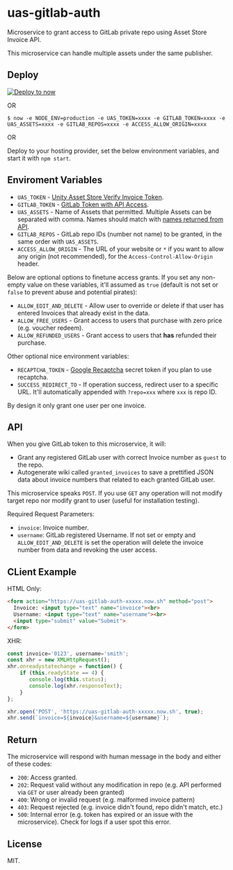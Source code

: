 # uas-gitlab-auth

Microservice to grant access to GitLab private repo using Asset Store Invoice API.

This microservice can handle multiple assets under the same publisher.

## Deploy

[![Deploy to now](https://deploy.now.sh/static/button.svg)](https://deploy.now.sh/?repo=https://github.com/willnode/uas-gitlab-auth&env=UAS_TOKEN&env=GITLAB_TOKEN&env=UAS_ASSETS&env=GITLAB_REPOS&env=ACCESS_ALLOW_ORIGIN)

OR

```
$ now -e NODE_ENV=production -e UAS_TOKEN=xxxx -e GITLAB_TOKEN=xxxx -e UAS_ASSETS=xxxx -e GITLAB_REPOS=xxxx -e ACCESS_ALLOW_ORIGIN=xxxx
```

OR

Deploy to your hosting provider, set the below environment variables, and start it with `npm start`.

## Enviroment Variables

- `UAS_TOKEN` - [Unity Asset Store Verify Invoice Token](https://publisher.assetstore.unity3d.com/verify-invoice.html#apiKeyValue).
- `GITLAB_TOKEN` - [GitLab Token with API Access](https://gitlab.com/profile/personal_access_tokens).
- `UAS_ASSETS` - Name of Assets that permitted. Multiple Assets can be separated with comma. Names should match with [names returned from API](http://api.assetstore.unity3d.com/api-docs/#!/invoice).
- `GITLAB_REPOS` - GitLab repo IDs (number not name) to be granted, in the same order with `UAS_ASSETS`.
- `ACCESS_ALLOW_ORIGIN` - The URL of your website or `*` if you want to allow any origin (not recommended), for the `Access-Control-Allow-Origin` header.

Below are optional options to finetune access grants. If you set any non-empty value on these variables, it'll assumed as `true` (default is not set or `false` to prevent abuse and potential pirates):

- `ALLOW_EDIT_AND_DELETE` - Allow user to override or delete if that user has entered Invoices that already exist in the data.
- `ALLOW_FREE_USERS` - Grant access to users that purchase with zero price (e.g. voucher redeem).
- `ALLOW_REFUNDED_USERS` - Grant access to users that **has** refunded their purchase.

Other optional nice environment variables:

- `RECAPTCHA_TOKEN` - [Google Recaptcha](https://www.google.com/recaptcha/) secret token if you plan to use recaptcha.
- `SUCCESS_REDIRECT_TO` - If operation success, redirect user to a specific URL. It'll automatically appended with `?repo=xxx` where `xxx` is repo ID.

By design it only grant one user per one invoice.

## API

When you give GitLab token to this microservice, it will:

+ Grant any registered GitLab user with correct Invoice number as `guest` to the repo.
+ Autogenerate wiki called `granted_invoices` to save a prettified JSON data about invoice numbers that related to each granted GitLab user.

This microservice speaks `POST`. If you use `GET` any operation will not modify target repo nor modify grant to user (useful for installation testing).

Required Request Parameters:

- `invoice`: Invoice number.
- `username`: GitLab registered Username. If not set or empty and `ALLOW_EDIT_AND_DELETE` is set the operation will delete the invoice number from data and revoking the user access.

## CLient Example

HTML Only:

```html
<form action="https://uas-gitlab-auth-xxxxx.now.sh" method="post">
  Invoice: <input type="text" name="invoice"><br>
  Username: <input type="text" name="username"><br>
  <input type="submit" value="Submit">
</form>
```

XHR:

```js
const invoice='0123', username='smith';
const xhr = new XMLHttpRequest();
xhr.onreadystatechange = function() {
    if (this.readyState == 4) {
       console.log(this.status);
       console.log(xhr.responseText);
    }
};

xhr.open('POST', 'https://uas-gitlab-auth-xxxxx.now.sh', true);
xhr.send(`invoice=${invoice}&username=${username}`);
```

## Return

The microservice will respond with human message in the body and either of these codes:

- `200`: Access granted.
- `202`: Request valid without any modification in repo (e.g. API performed via `GET` or user already been granted)
- `400`: Wrong or invalid request (e.g. malformed invoice pattern)
- `403`: Request rejected (e.g. invoice didn't found, repo didn't match, etc.)
- `500`: Internal error (e.g. token has expired or an issue with the microservice). Check for logs if a user spot this error.

## License

MIT.
